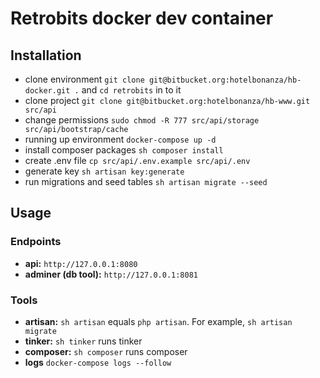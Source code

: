 # Retrobits docker dev container

## Installation

* clone environment `git clone git@bitbucket.org:hotelbonanza/hb-docker.git .` and `cd retrobits` in to it
* clone project `git clone git@bitbucket.org:hotelbonanza/hb-www.git src/api`
* change permissions `sudo chmod -R 777 src/api/storage src/api/bootstrap/cache`
* running up environment `docker-compose up -d`
* install composer packages `sh composer install`
* create .env file `cp src/api/.env.example src/api/.env`
* generate key `sh artisan key:generate`
* run migrations and seed tables `sh artisan migrate --seed`

## Usage

### Endpoints
* **api:** `http://127.0.0.1:8080`
* **adminer (db tool):** `http://127.0.0.1:8081`

### Tools
* **artisan:** `sh artisan` equals `php artisan`. For example, `sh artisan migrate`
* **tinker:** `sh tinker` runs tinker
* **composer:** `sh composer` runs composer
* **logs** `docker-compose logs --follow`